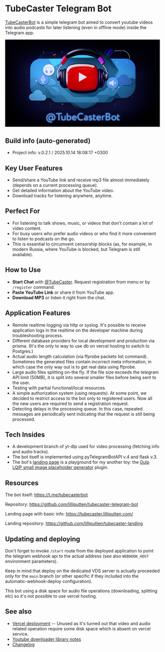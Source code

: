<!--
 @since 2024.11.20, 02:55
 @changed 2025.09.02, 02:57
-->

# TubeCaster Telegram Bot

[TubeCasterBot](https://t.me/tubecasterbot) is a simple telegram bot aimed to convert youtube videos into audio podcasts for later listening (even in offline mode) inside the Telegram app.

![Project banner](./static/img/bot-cover-640x360.jpg)

## Build info (auto-generated)

- Project info: v.0.2.1 / 2025.10.14 18:08:17 +0300

## Key User Features

- Send/share a YouTube link and receive mp3 file almost immediately (depends on a current processing queue).
- Get detailed information about the YouTube video.
- Download tracks for listening anywhere, anytime.

## Perfect For

- For listening to talk shows, music, or videos that don't contain a lot of video content.
- For busy users who prefer audio videos or who find it more convenient to listen to podcasts on the go.
- This is essential to circumvent censorship blocks (as, for example, in modern Russia, where YouTube is blocked, but Telegram is still available).

## How to Use

- **Start Chat** with [@TubeCaster](https://t.me/tubecasterbot). Request registration from menu or by `/register` command.
- **Paste YouTube Link** or share it from YouTube app.
- **Download MP3** or listen it right from the chat.

## Application Features

- Remote realtime logging via http or syslog. It's possible to receive application logs in the realtime on the developer machine during troubleshooting process.
- Different database providers for local development and production via prisma. (It's the only to way to use db on vercel hosting to switch to Postgres.)
- Actual audio length calculation (via ffprobe packets list command). Sometimes the generated files contain incorrect meta information, in which case the only way out is to get real data using ffprobe.
- Large audio files splitting on-the fly. If the file size exceeds the telegram API limit (50MB), it is split into several smaller files before being sent to the user.
- Testing with partial functional/local resources.
- A simple authorization system (using requests). At some point, we decided to restrict access to the bot only to registered users. Now all the new users are required to send a registration request.
- Detecting delays in the processing queue. In this case, repeated messages are periodically sent indicating that the request is still being processed.

## Tech Insides

- A development branch of yt-dlp used for video processing (fetching info and audio tracks).
- The bot itself is implemented using pyTelegramBotAPI v.4 and flask v.3.
- The bot's [landing page](https://tubecaster.lilliputten.com/) is a playground for my another toy: the [Gulp LQIP small image placeholder generator](https://github.com/lilliputten/gulp-embed-lqip-as-background) plugin.

## Resources

The bot itself: https://t.me/tubecasterbot

Repository: https://github.com/lilliputten/tubecaster-telegram-bot

Landing page with basic info: https://tubecaster.lilliputten.com/

Landing repository: https://github.com/lilliputten/tubecaster-landing

## Updating and deploying

Don't forget to invoke `/start` route from the deployed application to point the telegram webhook api to the actual address (see also `WEBHOOK_HOST` environment parameters).

Keep in mind that deploy on the dedicated VDS server is actually proceeded only for the `main` branch (or other specific if they included into the automatic-webhook-deploy configuration).

This bot using a disk space for audio file operations (downloading, splitting etc) so it's not possible to use vercel hosting.

## See also

- [Vercel deployment](README.vercel-deployment.md) -- Unused as it's turned out that video and audio related operation require some disk space which is absent on vercel service.
- [Youtube downloader library notes](README.ytdl.md)
- [Changelog](CHANGELOG.md)

